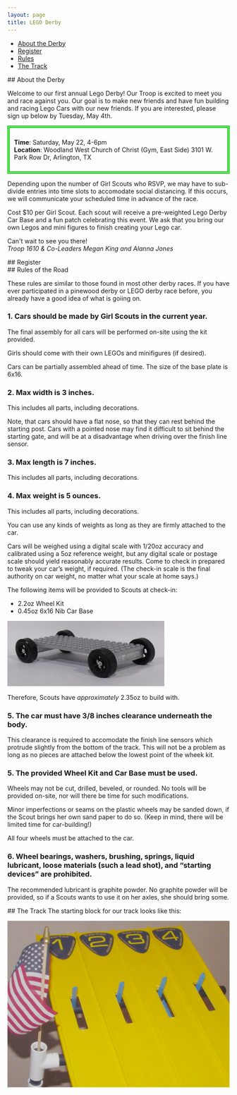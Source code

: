 ```yaml
---
layout: page
title: LEGO Derby
---
```

- [About the Derby](#about)
- [Register](#dmv)
- [Rules](#rules)
- [The Track](#track)

<a id="about" />
## About the Derby

Welcome to our first annual Lego Derby! Our Troop is excited to meet you and race against you. 
Our goal is to make new friends and have fun building and racing Lego Cars with our new friends. 
If you are interested, please sign up below by Tuesday, May 4th. 

<div style="border-color:#00cc00; border-style:double; border-width:thick; padding: 10px" markdown="1">

**Time**: Saturday, May 22, 4-6pm  
**Location**: Woodland West Church of Christ (Gym, East Side)
3101 W. Park Row Dr, Arlington, TX

</div>

Depending upon the number of Girl Scouts who RSVP, we may have to sub-divide entries into 
time slots to accomodate social distancing.  If this occurs, we will communicate your 
scheduled time in advance of the race.

Cost $10 per Girl Scout. Each scout will receive a pre-weighted Lego Derby Car Base and a fun 
patch celebrating this event. We ask that you bring our own Legos and mini figures to finish 
creating your Lego car. 

Can't wait to see you there!  
_Troop 1610 & Co-Leaders Megan King and Alanna Jones_

<a id="dmv" />
## Register

<div class="cognito">
<script src="https://www.cognitoforms.com/s/5CGgOlOKDkeFvcJcptH6IA">If you are unable to view this form, either disable your ad-blocker, or click this link: <a href="https://www.cognitoforms.com/Troop1610Cookies/legoderbydmvoffice">https://www.cognitoforms.com/Troop1610Cookies/legoderbydmvoffice</a></script>
<script>Cognito.load("forms", { id: "14" });</script>
</div>

<a id="rules" />
## Rules of the Road

These rules are similar to those found in most other derby races.  If you have ever 
participated in a pinewood derby or LEGO derby race before, you already have a good 
idea of what is goiing on.

### 1. Cars should be made by Girl Scouts in the current year.
The final assembly for all cars will be performed on-site using the kit provided.

Girls should come with their own LEGOs and minifigures (if desired).

Cars can be partially assembled ahead of time.  The size of the base plate is 6x16.

### 2. Max width is 3 inches.
This includes all parts, including decorations.

Note, that cars should have a flat nose, so that they can rest behind the starting post. 
Cars with a pointed nose may find it difficult to sit behind the starting gate, and will 
be at a disadvantage when driving over the finish line sensor.

### 3. Max length is 7 inches.
This includes all parts, including decorations.

### 4. Max weight is 5 ounces.
This includes all parts, including decorations.

You can use any kinds of weights as long as they are firmly attached to the car.

Cars will be weighed using a digital scale with 1/20oz accuracy and calibrated using
a 5oz reference weight, but any digital scale or postage scale should yield 
reasonably accurate results. Come to check in prepared to tweak your car’s weight, 
if required. (The check-in scale is the final authority on car weight, no matter 
what your scale at home says.)

The following items will be provided to Scouts at check-in:
- 2.2oz Wheel Kit
- 0.45oz 6x16 Nib Car Base

![LEGO Kit](/public/content/images/lego-kit.jpg)

Therefore, Scouts have _approximately_ 2.35oz to build with.

### 5. The car must have 3/8 inches clearance underneath the body.
This clearance is required to accomodate the finish line sensors which protrude
slightly from the bottom of the track.  This will not be a problem as long as 
no pieces are attached below the lowest point of the wheek kit.

### 5. The provided Wheel Kit and Car Base must be used.
Wheels may not be cut, drilled, beveled, or rounded.  No tools will be provided
on-site, nor will there be time for such modifications.

Minor imperfections or seams on the plastic wheels may be sanded down, if the 
Scout brings her own sand paper to do so.  (Keep in mind, there will be limited
time for car-building!)

All four wheels must be attached to the car.

### 6. Wheel bearings, washers, brushing, springs, liquid lubricant, loose materials (such a lead shot), and “starting devices” are prohibited.
The recommended lubricant is graphite powder.  No graphite powder will be provided,
so if a Scouts wants to use it on her axles, she should bring some.

<a id="track" />
## The Track
The starting block for our track looks like this:

![SuperTrack Start](/public/content/images/supertrack-start.jfif)

